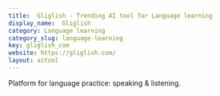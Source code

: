 ```yaml
---
title:  Gliglish - Trending AI tool for Language learning
display_name:  Gliglish
category: Language learning
category_slug: language-learning
key: gliglish_com
website: https://gliglish.com/
layout: aitool
---
```


Platform for language practice: speaking & listening.
